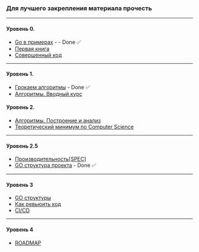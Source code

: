 ### Для лучшего закрепления материала прочесть
***
#### Уровень 0. 
* [Go в примерах](https://gobyexample.com/) - - Done ✅
* [Первая книга](https://www.ozon.ru/context/detail/id/34671680/)
* [Совершенный код](https://www.ozon.ru/context/detail/id/138437220/)
***
#### Уровень 1. 
* [Грокаем алгоритмы](https://www.ozon.ru/context/detail/id/139296295/) - Done ✅
* [Алгоритмы. Вводный курс](https://www.ozon.ru/context/detail/id/24903185/)

#### Уровень 2.
* [Алгоритмы. Построение и анализ](https://www.ozon.ru/context/detail/id/33769775/)
* [Теоретический минимум по Computer Science](https://www.ozon.ru/context/detail/id/144946027/)
***
#### Уровень 2.5
* [Производительность[SPEC]](https://www.amazon.com/Systems-Performance-Enterprise-Brendan-Gregg/dp/0133390098)
* [GO структура проекта](https://github.com/golang-standards/project-layout) - Done ✅
***
#### Уровень 3
* [GO структуры](https://github.com/Workiva/go-datastructures)
* [Как ревьюить код](https://github.com/golang/go/wiki/CodeReviewComments)
* [CI/CD](https://habr.com/ru/company/otus/blog/650435/)
***
#### Уровень 4
* [ROADMAP](https://github.com/Alikhll/golang-developer-roadmap)
